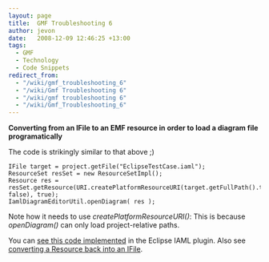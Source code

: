 ```yaml
---
layout: page
title:  GMF Troubleshooting 6
author: jevon
date:   2008-12-09 12:46:25 +13:00
tags:
  - GMF
  - Technology
  - Code Snippets
redirect_from:
  - "/wiki/gmf_troubleshooting_6"
  - "/wiki/Gmf Troubleshooting 6"
  - "/wiki/gmf troubleshooting 6"
  - "/wiki/Gmf_Troubleshooting_6"
---
```


**Converting from an IFile to an EMF resource in order to load a diagram file programatically**

The code is strikingly similar to that above ;)

```
IFile target = project.getFile("EclipseTestCase.iaml");
ResourceSet resSet = new ResourceSetImpl();          
Resource res = resSet.getResource(URI.createPlatformResourceURI(target.getFullPath().toString(), false), true);
IamlDiagramEditorUtil.openDiagram( res );
```

Note how it needs to use _createPlatformResourceURI()_: This is because _openDiagram()_ can only load project-relative paths.

You can <a href="http://code.google.com/p/iaml/source/browse/trunk/org.openiaml.model.tests/src/org/openiaml/model/tests/eclipse/EclipseTestCase.java?spec=svn319&r=319#48">see this code implemented</a> in the Eclipse IAML plugin. Also see <a href="http://blog.cypal-solutions.com/2008/03/converting-emf-resource-to-platform.html">converting a Resource back into an IFile</a>.

